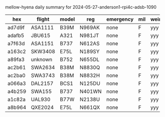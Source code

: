 mellow-hyena daily summary for 2024-05-27-anderson1-rpi4c-adsb-1090

|hex|flight|model|reg|emergency|mil|weirdo|
|--|--|--|--|--|--|--|
|ad7d9f|ASA1111|B39M|N969AK|none|F|yyy|
|adafb5|JBU615|A321|N981JT|none|F|yyy|
|a7f63d|ASA1151|B737|N612AS|none|F|yyy|
|a163c2|SKW3408|E75L|N189SY|none|F|yyy|
|a89fa3|unknown|B752|N655DL|none|F|yyy|
|ac2b61|SWA2634|B38M|N8830Q|none|F|yyy|
|ac2ba0|SWA3743|B38M|N8832H|none|F|yyy|
|a066a3|DAL2157|BCS1|N125DU|none|F|yyy|
|a4b259|SWA155|B737|N401WN|none|F|yyy|
|a1c82a|UAL930|B77W|N2138U|none|F|yyy|
|a8b964|QXE2024|E75L|N661QX|none|F|yyy|
